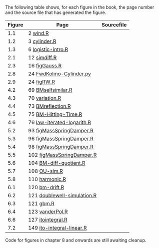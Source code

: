 The following table shows, for each figure in the book, the page number and the source file that has generated the figure.

|Figure	|Page	|Sourcefile|
|-------|-------|----------|
|1.1	|2	[wind.R](wind.R)|
|1.2	|3	[cylinder.R](cylinder.R)|
|1.3	|6	[logistic-intro.R](logistic-intro.R)|
|2.1	|12	[simdiff.R](simdiff.R)|
|2.3	|16	[figGauss.R](figGauss.R)|
|2.8	|24	[FwdKolmo-Cylinder.py](FwdKolmo-Cylinder.py)|
|2.9	|24	[figRW.R](figRW.R)|
|4.2	|69	[BMselfsimilar.R](BMselfsimilar.R)|
|4.3	|70	[variation.R](variation.R)|
|4.4	|73	[BMreflection.R](BMreflection.R)|
|4.5	|75	[BM-Hitting-Time.R](BM-Hitting-Time.R)|
|4.6	|76	[law-iterated-logarith.R](law-iterated-logarith.R)|
|5.2	|93	[figMassSpringDamper.R](figMassSpringDamper.R)|
|5.3	|96	[figMassSpringDamper.R](figMassSpringDamper.R)|
|5.4	|98	[figMassSpringDamper.R](figMassSpringDamper.R)|
|5.5	|102	[figMassSpringDamper.R](figMassSpringDamper.R)|
|5.6	|104	[BM-diff-quotient.R](BM-diff-quotient.R)|
|5.7	|108	[OU-sim.R](OU-sim.R)|
|5.8	|110	[harmonic.R](harmonic.R)|
|6.1	|120	[bm-drift.R](bm-drift.R)|
|6.2	|121	[doublewell-simulation.R](doublewell-simulation.R)|
|6.3	|121	[gbm.R](gbm.R)|
|6.4	|123	[vanderPol.R](vanderPol.R)|
|6.6	|127	[itointegral.R](itointegral.R)|
|7.2	|149	[ito-integral-linear.R](ito-integral-linear.R)|

Code for figures in chapter 8 and onwards are still awaiting cleanup.

